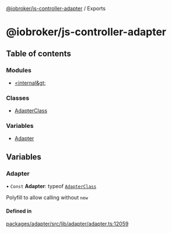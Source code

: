 [@iobroker/js-controller-adapter](README.md) / Exports

# @iobroker/js-controller-adapter

## Table of contents

### Modules

- [&lt;internal\&gt;](modules/internal_.md)

### Classes

- [AdapterClass](classes/AdapterClass.md)

### Variables

- [Adapter](modules.md#adapter)

## Variables

### Adapter

• `Const` **Adapter**: typeof [`AdapterClass`](classes/AdapterClass.md)

Polyfill to allow calling without `new`

#### Defined in

[packages/adapter/src/lib/adapter/adapter.ts:12059](https://github.com/ioBroker/ioBroker.js-controller/blob/5dcd35bd/packages/adapter/src/lib/adapter/adapter.ts#L12059)

